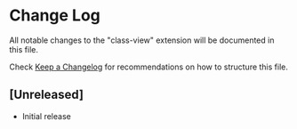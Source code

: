 # Change Log
All notable changes to the "class-view" extension will be documented in this file.

Check [Keep a Changelog](http://keepachangelog.com/) for recommendations on how to structure this file.

## [Unreleased]
- Initial release